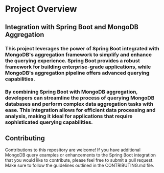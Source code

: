 # Project Overview

## Integration with Spring Boot and MongoDB Aggregation
### This project leverages the power of Spring Boot integrated with MongoDB's aggregation framework to simplify and enhance the querying experience. Spring Boot provides a robust framework for building enterprise-grade applications, while MongoDB's aggregation pipeline offers advanced querying capabilities.

### By combining Spring Boot with MongoDB aggregation, developers can streamline the process of querying MongoDB databases and perform complex data aggregation tasks with ease. This integration allows for efficient data processing and analysis, making it ideal for applications that require sophisticated querying capabilities.

## Contributing
Contributions to this repository are welcome! If you have additional MongoDB query examples or enhancements to the Spring Boot integration that you would like to contribute, please feel free to submit a pull request. Make sure to follow the guidelines outlined in the CONTRIBUTING.md file.
